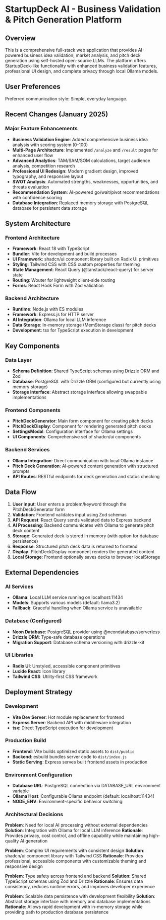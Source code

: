 # StartupDeck AI - Business Validation & Pitch Generation Platform

## Overview

This is a comprehensive full-stack web application that provides AI-powered business idea validation, market analysis, and pitch deck generation using self-hosted open-source LLMs. The platform offers StartupDeck-like functionality with enhanced business validation features, professional UI design, and complete privacy through local Ollama models.

## User Preferences

Preferred communication style: Simple, everyday language.

## Recent Changes (January 2025)

### Major Feature Enhancements
- **Business Validation Engine**: Added comprehensive business idea analysis with scoring system (0-100)
- **Multi-Page Architecture**: Implemented `/analyze` and `/result` pages for enhanced user flow
- **Advanced Analytics**: TAM/SAM/SOM calculations, target audience analysis, competition research
- **Professional UI Redesign**: Modern gradient design, improved typography, and responsive layout
- **SWOT Analysis**: Automated strengths, weaknesses, opportunities, and threats evaluation
- **Recommendation System**: AI-powered go/wait/pivot recommendations with confidence scoring
- **Database Integration**: Replaced memory storage with PostgreSQL database for persistent data storage

## System Architecture

### Frontend Architecture
- **Framework**: React 18 with TypeScript
- **Bundler**: Vite for development and build processes
- **UI Framework**: shadcn/ui component library built on Radix UI primitives
- **Styling**: Tailwind CSS with CSS custom properties for theming
- **State Management**: React Query (@tanstack/react-query) for server state
- **Routing**: Wouter for lightweight client-side routing
- **Forms**: React Hook Form with Zod validation

### Backend Architecture
- **Runtime**: Node.js with ES modules
- **Framework**: Express.js for HTTP server
- **AI Integration**: Ollama for local LLM inference
- **Data Storage**: In-memory storage (MemStorage class) for pitch decks
- **Development**: tsx for TypeScript execution in development

## Key Components

### Data Layer
- **Schema Definition**: Shared TypeScript schemas using Drizzle ORM and Zod
- **Database**: PostgreSQL with Drizzle ORM (configured but currently using memory storage)
- **Storage Interface**: Abstract storage interface allowing swappable implementations

### Frontend Components
- **PitchDeckGenerator**: Main form component for creating pitch decks
- **PitchDeckDisplay**: Component for rendering generated pitch decks
- **SettingsModal**: Configuration interface for Ollama settings
- **UI Components**: Comprehensive set of shadcn/ui components

### Backend Services
- **Ollama Integration**: Direct communication with local Ollama instance
- **Pitch Deck Generation**: AI-powered content generation with structured prompts
- **API Routes**: RESTful endpoints for deck generation and status checking

## Data Flow

1. **User Input**: User enters a problem/keyword through the PitchDeckGenerator form
2. **Validation**: Frontend validates input using Zod schemas
3. **API Request**: React Query sends validated data to Express backend
4. **AI Processing**: Backend communicates with Ollama to generate pitch deck content
5. **Storage**: Generated deck is stored in memory (with option for database persistence)
6. **Response**: Structured pitch deck data is returned to frontend
7. **Display**: PitchDeckDisplay component renders the generated content
8. **Local Storage**: Frontend optionally saves decks to browser localStorage

## External Dependencies

### AI Services
- **Ollama**: Local LLM service running on localhost:11434
- **Models**: Supports various models (default: llama3.2)
- **Fallback**: Graceful handling when Ollama service is unavailable

### Database (Configured)
- **Neon Database**: PostgreSQL provider using @neondatabase/serverless
- **Drizzle ORM**: Type-safe database operations
- **Migration Support**: Database schema versioning with drizzle-kit

### UI Libraries
- **Radix UI**: Unstyled, accessible component primitives
- **Lucide React**: Icon library
- **Tailwind CSS**: Utility-first CSS framework

## Deployment Strategy

### Development
- **Vite Dev Server**: Hot module replacement for frontend
- **Express Server**: Backend API with middleware integration
- **tsx**: Direct TypeScript execution for development

### Production Build
- **Frontend**: Vite builds optimized static assets to `dist/public`
- **Backend**: esbuild bundles server code to `dist/index.js`
- **Static Serving**: Express serves built frontend assets in production

### Environment Configuration
- **Database URL**: PostgreSQL connection via DATABASE_URL environment variable
- **Ollama Host**: Configurable Ollama endpoint (default: localhost:11434)
- **NODE_ENV**: Environment-specific behavior switching

### Architectural Decisions

**Problem**: Need for local AI processing without external dependencies
**Solution**: Integration with Ollama for local LLM inference
**Rationale**: Provides privacy, cost control, and offline capability while maintaining high-quality AI generation

**Problem**: Complex UI requirements with consistent design
**Solution**: shadcn/ui component library with Tailwind CSS
**Rationale**: Provides professional, accessible components with customizable theming and responsive design

**Problem**: Type safety across frontend and backend
**Solution**: Shared TypeScript schemas using Zod and Drizzle
**Rationale**: Ensures data consistency, reduces runtime errors, and improves developer experience

**Problem**: Scalable data persistence with development flexibility
**Solution**: Abstract storage interface with memory and database implementations
**Rationale**: Allows rapid development with in-memory storage while providing path to production database persistence
